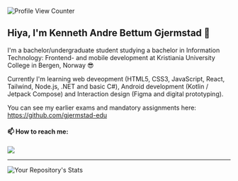 ![Profile View Counter](https://komarev.com/ghpvc/?username=gjermstad)
## Hiya, I'm Kenneth Andre Bettum Gjermstad 👋

I'm a bachelor/undergraduate student studying a bachelor in Information Technology: Frontend- and mobile development at Kristiania University College in Bergen, Norway 😎

Currently I'm learning web deveopment (HTML5, CSS3, JavaScript, React, Tailwind, Node.js, .NET and basic C#), Android development (Kotlin / Jetpack Compose) and Interaction design (Figma and digital prototyping).

You can see my earlier exams and mandatory assignments here: https://github.com/gjermstad-edu

#### 📫 How to reach me:
[<img src="https://img.shields.io/badge/LinkedIn-0077B5?style=for-the-badge&logo=linkedin&logoColor=white" />](https://www.linkedin.com/in/kennethbettumgjermstad/)

---

![Your Repository's Stats](https://github-readme-stats.vercel.app/api?username=gjermstad&show_icons=true)

<!--
**Gjermstad/Gjermstad** is a ✨ _special_ ✨ repository because its `README.md` (this file) appears on your GitHub profile.

Here are some ideas to get you started:

- 🔭 I’m currently working on ...
- 🌱 I’m currently learning ...
- 👯 I’m looking to collaborate on ...
- 🤔 I’m looking for help with ...
- 💬 Ask me about ...
- 📫 How to reach me: ...
- 😄 Pronouns: ...
- ⚡ Fun fact: ...
-->

